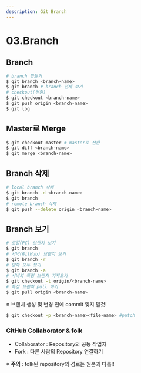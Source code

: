 ```yaml
---
description: Git Branch
---
```


# 03.Branch

## Branch

```bash
# branch 만들기
$ git branch <branch-name>
$ git branch # branch 전체 보기
# checkout(전환) 
$ git checkout <branch-name>
$ git push origin <branch-name>
$ git log
```

## Master로 Merge

```bash
$ git checkout master # master로 전환
$ git diff <branch-name> 
$ git merge <branch-name>
```

## Branch 삭제

```bash
# local branch 삭제
$ git branch -d <branch-name>
$ git branch
# remote branch 삭제
$ git push --delete origin <branch-name>
```

## Branch 보기

```bash
# 로컬(PC) 브랜치 보기
$ git branch
# 서버(GitHub) 브랜치 보기
$ git branch -r 
# 양쪽 모두 보기
$ git branch -a
# 서버의 특정 브랜치 가져오기
$ git checkout -t origin/<branch-name>
# 특정 브랜치 pull 하기
$ git pull origin <branch-name>
```

※ 브랜치 생성 및 변경 전에 commit 잊지 말것!

```bash
$ git checkout -p <branch-name><file-name> #patch
```

### GitHub Collaborator & folk

* Collaborator : Repository의 공동 작업자
* Fork : 다른 사람의 Repository 연결하기
  
※ **주의** : folk된 repository의 경로는 원본과 다름!!